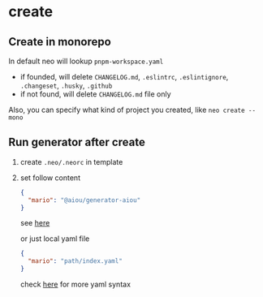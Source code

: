 # create

## Create in monorepo

In default neo will lookup `pnpm-workspace.yaml`

- if founded, will delete `CHANGELOG.md`, `.eslintrc`, `.eslintignore`, `.changeset`, `.husky`, `.github`
- if not found, will delete `CHANGELOG.md` file only

Also, you can specify what kind of project you created, like `neo create --mono`

## Run generator after create

1. create `.neo/.neorc` in template
2. set follow content

    ```json
    {
      "mario": "@aiou/generator-aiou" 
    }
    ```

    see [here](https://github.com/neo-hack/neo/blob/master/packages/generators/aiou/index.yaml)

    or just local yaml file

    ```json
    {
      "mario": "path/index.yaml" 
    }
    ```

    check [here](https://github.com/neo-hack/neo/blob/master/packages/mario/README.md) for more yaml syntax

